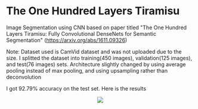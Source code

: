 # The One Hundred Layers Tiramisu
Image Segmentation using CNN based on paper titled "The One Hundred Layers Tiramisu: Fully Convolutional DenseNets for Semantic Segmentation" (https://arxiv.org/abs/1611.09326)

Note: Dataset used is CamVid dataset and was not uploaded due to the size. I splitted the dataset into training(450 images), validation(125 images), and test(76 images) sets. Architecture slightly changed by using average pooling instead of max pooling, and using upsampling rather than deconvolution

I got 92.79% accuracy on the test set. Here is the results

<p align="center">
  <img src="https://github.com/rrwiyatn/deeplearning-ai/blob/master/tiramisu_segmentation/images/results.png">
</p>
